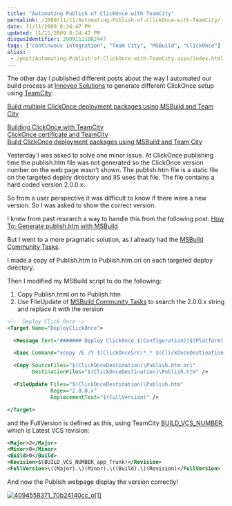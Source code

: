```yaml
---
title: "Automating Publish of ClickOnce with TeamCity"
permalink: /2009/11/11/Automating-Publish-of-ClickOnce-with-TeamCity/
date: 11/11/2009 8:24:47 PM
updated: 11/11/2009 8:24:47 PM
disqusIdentifier: 20091111082447
tags: ["continuous integration", "Team City", "MSBuild", "ClickOnce"]
alias:
 - /post/Automating-Publish-of-ClickOnce-with-TeamCity.aspx/index.html
---
```

The other day I published different posts about the way I automated our build process at [Innoveo Solutions](http://www.innoveo.com/) to generate different ClickOnce setup using [TeamCity](http://www.jetbrains.com/teamcity/index.html): 

[Build multiple ClickOnce deployment packages using MSBuild and Team City](http://weblogs.asp.net/lkempe/archive/2009/11/03/build-multiple-clickonce-deployment-packages-using-msbuild-and-team-city.aspx)      
<!-- more -->
[Building ClickOnce with TeamCity](http://weblogs.asp.net/lkempe/archive/2009/11/02/building-clickonce-with-teamcity.aspx)      
[ClickOnce certificate and TeamCity](http://weblogs.asp.net/lkempe/archive/2009/11/02/clickonce-certificate-and-teamcity.aspx)      
[Build ClickOnce deployment packages using MSBuild and Team City](http://weblogs.asp.net/lkempe/archive/2009/10/27/build-clickonce-deployment-packages-using-msbuild-and-team-city.aspx)

Yesterday I was asked to solve one minor issue. At ClickOnce publishing time the publish.htm file was not generated so the ClickOnce version number on the web page wasn’t shown. The publish.htm file is a static file on the targeted deploy directory and IIS uses that file. The file contains a hard coded version 2.0.0.x.

So from a user perspective it was difficult to know if there were a new version. So I was asked to show the correct version.

I knew from past research a way to handle this from the following post: [How To: Generate publish.htm with MSBuild](http://blogs.msdn.com/mwade/archive/2009/02/28/how-to-generate-publish-htm-with-msbuild.aspx)

But I went to a more pragmatic solution, as I already had the [MSBuild Community Tasks](http://msbuildtasks.tigris.org/).

I made a copy of Publish.htm to Publish.htm.ori on each targeted deploy directory.

Then I modified my MSBuild script to do the following:

1.  Copy Publish.html.ori to Publish.htm
2.  Use FileUpdate of [MSBuild Community Tasks](http://msbuildtasks.tigris.org/) to search the 2.0.0.x string and replace it with the version 

```xml
<!-- Deploy Click Once-->
<Target Name="DeployClickOnce">

  <Message Text="####### Deploy ClickOnce $(Configuration)|$(Platform)  ---------#" />

  <Exec Command="xcopy /E /Y $(ClickOnceSrc)*.* $(ClickOnceDestination)" />

  <Copy SourceFiles="$(ClickOnceDestination)\Publish.htm.ori"
        DestinationFiles="$(ClickOnceDestination)\Publish.htm" />

  <FileUpdate Files="$(ClickOnceDestination)\Publish.htm"
              Regex="2.0.0.x"
              ReplacementText="$(FullVersion)" />

</Target>
```

and the FullVersion is defined as this, using TeamCity [BUILD_VCS_NUMBER](http://www.jetbrains.net/confluence/display/TCD4/Predefined+Properties), which is Latest VCS revision:

```xml
<Major>2</Major>
<Minor>0</Minor>
<Build>0</Build>
<Revision>$(BUILD_VCS_NUMBER_app_Trunk)</Revision>
<FullVersion>\((Major).\)(Minor).\((Build).\)(Revision)</FullVersion>
```  

And now the Publish webpage display the version correctly!

[![4094558371_70b24140cc_o[1]](http://weblogs.asp.net/blogs/lkempe/4094558371_70b24140cc_o1_thumb_5F82F1DE.png "4094558371_70b24140cc_o[1]")](http://weblogs.asp.net/blogs/lkempe/4094558371_70b24140cc_o1_670E614B.png)
